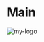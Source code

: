 # Main




![my-logo](https://user-images.githubusercontent.com/104645735/166976111-e05e7030-409e-4ff0-937b-fc830d13f9b6.png)


